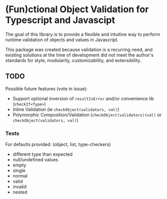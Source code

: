 <!--
 Copyright 2021 Pujit Mehrotra

 Licensed under the Apache License, Version 2.0 (the "License");
 you may not use this file except in compliance with the License.
 You may obtain a copy of the License at

     http://www.apache.org/licenses/LICENSE-2.0

 Unless required by applicable law or agreed to in writing, software
 distributed under the License is distributed on an "AS IS" BASIS,
 WITHOUT WARRANTIES OR CONDITIONS OF ANY KIND, either express or implied.
 See the License for the specific language governing permissions and
 limitations under the License.
-->

# (Fun)ctional Object Validation for Typescript and Javascipt

The goal of this library is to provide a flexible and intuitive way to perform runtime validation
of objects and values in Javascript.

This package was created because validation is a recurring need, and existing solutions at the time of development
did not meet the author's standards for style, modularity, customizability, and extensibility.

## TODO

Possible future features (vote in issue):

- Support optional inversion of `resultIsError` and/or convenience lib (`checkIf<Type>`)
- Inline Validation (ie `checkObject(validators, val)`)
- Polymorphic Composition/Validation (`checkObject(validators)(val)` or `checkObject(validators, val)`)

### Tests

For defaults provided: (object, list, type-checkers)

- different type than expected
- null/undefined values
- empty
- single
- normal
- valid
- invalid
- nested
